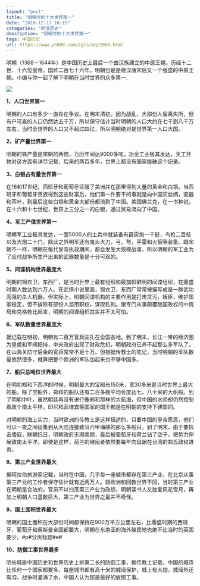 ```yaml
---
layout: "post"
title: "明朝时的十大世界第一"
date: "2018-12-17 16:15"
categories: "明清历史"
description: "明朝时的十大世界第一"
tags: 中国历史
url: https://www.y5000.com/zgls/mq/2068.html
---
```






明朝（1368－1644年）是中国历史上最后一个由汉族建立的中原王朝。历经十二世、十六位皇帝，国祚二百七十六年。明朝也是是继汉唐宋后又一个强盛的中原王朝。小编与你一起了解下明朝在当时世界的众多第一.

[![](https://img.y5000.com/uploads/allimg/150104/3-150104225036452.jpg)](https://www.y5000.com)

**1、人口世界第一**

明朝的人口有多少一直存在争议。在明末清初，因为战乱，大部份人留离失所，但有户可查的人口仍然达五千万，所以保守估计当时明朝的人口大约在七千到八千万左右，当时全世界的人口又不超过四亿，所以明朝绝对是世界第一人口大国。

**2、矿产量世界第一**

明朝的铁产量是宋朝的两倍，万历年间达9000多吨，冶金工业极其发达，天工开物对这方面有详尽记载，后来的两百多年，世界上都没有国家能破这个纪录。

**3、白银占有量世界第一**

在16和17世纪，西班牙和葡萄牙征服了美洲并在那里得到大量的黄金和白银。当西班牙和葡萄牙贵族得到这些财富后，他们第一件要干的事就是向中国买丝绸，瓷器和茶叶，到最后这些白银和黄金大部份都流到了中国。美国佛兰克，在一书种说，在十六和十七世纪，世界上三分之一的白银，通过贸易流向了中国。

**4、军工产值世界第一**

明朝军工业极其发达，一营5000人的士兵中就装备有霹雳炮一千挺，鸟枪二百枝以及大炮二十门，除此之外明军还有鬼头大刀，弓，弩，手雷和火箭等装备。跟宋朝不一样，明朝在每代皇帝执政期间，都会发生大规模战事，所以明朝的军工业为了应付战争所生产出来的武器数量是十分可观的。

**5、间谍机构世界最庞大**

明朝的锦衣卫，东西厂，是当时世界上最有组织和最旗帜鲜明的间谍组织，在鼎盛时期人数达到六万人。在武侠小说里面，锦衣卫，东西厂常常被描写成是一群武功高强的杀人机器。但实际上，明朝间谍机构的主要作用是打击贪污，叛臣，维护国家稳定，但不排除有部份人滥用职权，谋取私利。跟专门从事颠覆敌国政权的中情局和克格勃比起来，明朝的间谍组织其实并不太可怕。

**6、军队数量世界最庞大**

据记载在明初，明朝有二百万官兵驻扎在全国各地。到了明末，长江一带的经济圈为皇侯和军阀把持，中央政府出现了财政危机，明朝政府已养不起那么多军队了，在山海关防守后金的官兵常常不足十万。但根据传教士的笔记，当时明朝的军队数量依然很多，就算把整个欧洲的军队加起来也不够中国多。

**7、船只总吨位世界最大**

在明初郑和下西洋的时候，明朝最大的宝船长150米，宽30多米是当时世界上最大的船，除了宝船外，郑和的船队还有二百多艘平均长度达七，八十米的大帆船。到了明朝中叶，虽然朝廷再没有进行像郑和那样的大航海，但中国的水师却仍然控制着政个南太平样，印尼和菲律宾等国家的国王都是在明朝的支持下建国的。

对明朝的海上实力，当时欧洲的传教士是这样描述的，只要中国的皇帝愿意，他们可以一夜之间征集到从大陆连接致马六甲海峡的那么多船只。到了明末，由于要抗击倭寇，联朝抗日，明朝政府无瑕南顾，最后被葡萄牙和荷兰钻了空子，把势力伸展致南太平洋。即使是这样，荷兰的殖民者依然要每年向盘踞在台湾的郑氏政权进贡。

**8、第三产业世界最大**

据阿拉伯旅游家记载，当时在中国，几乎每一座城市都存在第三产业，在北京从事第三产业的工作者保守估计就有近两万人。跟欧洲和回教世界不同，当时第三产业在明朝是合法的，官员不以扫荡第三产业为政绩，明朝读书人又独爱风花雪月，再加上明朝人口基数巨大，第三产业为世界之最并不奇怪。

**9、国土面积世界最大**

明朝的国土面积在大部份时间都保持在900万平方公里左右，比鼎盛时期的西班牙，葡萄牙和奥斯曼帝国都要大，明朝在东南亚的海外殖民地也绝不比当时的英国要少。#p#分页标题#e#

**10、防御工事世界最多**

明长城是中国历史和世界历史上排第二长的防御工事，据传教士记载，中国的城市比任何一个国家都要多，每座城市都有高十米的城墙保护，城上有大炮，城墙外还有沟，战争时灌满了水，中国人认为那是最好的放御工事。
